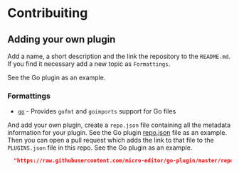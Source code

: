 # Contribuiting

## Adding your own plugin

Add a name, a short description and the link the repository to the `README.md`.
If you find it necessary add a new topic as `Formattings`.

See the Go plugin as an example.

### Formattings

- [`go`](https://github.com/micro-editor/go-plugin) - Provides `gofmt` and `goimports` support for Go files

And add your own plugin, create a `repo.json` file containing all the metadata information for your plugin. See the Go plugin [repo.json](https://github.com/micro-editor/go-plugin/blob/master/repo.json) file as an example.
Then you can open a pull request which adds the link to that file to the `PLUGINS.json` file in this repo. See the Go plugin as an example.

```json
  "https://raw.githubusercontent.com/micro-editor/go-plugin/master/repo.json",
```
